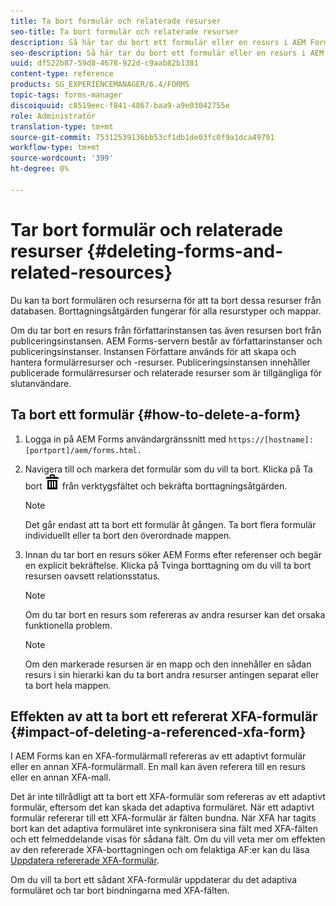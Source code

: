 ```yaml
---
title: Ta bort formulär och relaterade resurser
seo-title: Ta bort formulär och relaterade resurser
description: Så här tar du bort ett formulär eller en resurs i AEM Forms och hur det påverkar refererade och refererade resurser och XFA-formulär.
seo-description: Så här tar du bort ett formulär eller en resurs i AEM Forms och hur det påverkar refererade och refererade resurser och XFA-formulär.
uuid: df522b87-59d8-4678-922d-c9aab82b1381
content-type: reference
products: SG_EXPERIENCEMANAGER/6.4/FORMS
topic-tags: forms-manager
discoiquuid: c8519eec-f841-4867-baa9-a9e03042755e
role: Administratör
translation-type: tm+mt
source-git-commit: 75312539136bb53cf1db1de03fc0f9a1dca49791
workflow-type: tm+mt
source-wordcount: '399'
ht-degree: 0%

---
```



# Tar bort formulär och relaterade resurser {#deleting-forms-and-related-resources}

Du kan ta bort formulären och resurserna för att ta bort dessa resurser från databasen. Borttagningsåtgärden fungerar för alla resurstyper och mappar.

Om du tar bort en resurs från författarinstansen tas även resursen bort från publiceringsinstansen. AEM Forms-servern består av författarinstanser och publiceringsinstanser. Instansen Författare används för att skapa och hantera formulärresurser och -resurser. Publiceringsinstansen innehåller publicerade formulärresurser och relaterade resurser som är tillgängliga för slutanvändare.

## Ta bort ett formulär {#how-to-delete-a-form}

1. Logga in på AEM Forms användargränssnitt med `https://[hostname]:[portport]/aem/forms.html.`
1. Navigera till och markera det formulär som du vill ta bort. Klicka på Ta bort ![aem6forms_delete2](assets/aem6forms_delete2.png) från verktygsfältet och bekräfta borttagningsåtgärden.

   >[!NOTE]
   >
   >Det går endast att ta bort ett formulär åt gången. Ta bort flera formulär individuellt eller ta bort den överordnade mappen.

1. Innan du tar bort en resurs söker AEM Forms efter referenser och begär en explicit bekräftelse. Klicka på Tvinga borttagning om du vill ta bort resursen oavsett relationsstatus.

   >[!NOTE]
   >
   >Om du tar bort en resurs som refereras av andra resurser kan det orsaka funktionella problem.

   >[!NOTE]
   >
   >Om den markerade resursen är en mapp och den innehåller en sådan resurs i sin hierarki kan du ta bort andra resurser antingen separat eller ta bort hela mappen.

## Effekten av att ta bort ett refererat XFA-formulär {#impact-of-deleting-a-referenced-xfa-form}

I AEM Forms kan en XFA-formulärmall refereras av ett adaptivt formulär eller en annan XFA-formulärmall. En mall kan även referera till en resurs eller en annan XFA-mall.

Det är inte tillrådligt att ta bort ett XFA-formulär som refereras av ett adaptivt formulär, eftersom det kan skada det adaptiva formuläret. När ett adaptivt formulär refererar till ett XFA-formulär är fälten bundna. När XFA har tagits bort kan det adaptiva formuläret inte synkronisera sina fält med XFA-fälten och ett felmeddelande visas för sådana fält. Om du vill veta mer om effekten av den refererade XFA-borttagningen och om felaktiga AF:er kan du läsa [Uppdatera refererade XFA-formulär](/help/forms/using/get-xdp-pdf-documents-aem.md#p-updating-referenced-xfa-forms-p).

Om du vill ta bort ett sådant XFA-formulär uppdaterar du det adaptiva formuläret och tar bort bindningarna med XFA-fälten.
